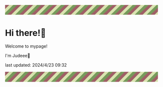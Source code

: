 <!-- Header image -->
<img src="./pokemon/pokemon_14.png" width="1000">

# Hi there!👋

Welcome to mypage!

I'm Judeee🐷

last updated: 2024/4/23 09:32

<!-- Footer image -->
<img src="./pokemon/pokemon_14.png" width="1000">
